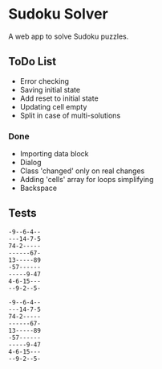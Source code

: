 # Sudoku Solver #

A web app to solve Sudoku puzzles.


## ToDo List ##

* Error checking
* Saving initial state
* Add reset to initial state
* Updating cell empty
* Split in case of multi-solutions


### Done ###

* Importing data block
* Dialog
* Class 'changed' only on real changes
* Adding 'cells' array for loops simplifying
* Backspace



## Tests ##


~~~
-9--6-4--
---14-7-5
74-2-----
------67-
13-----89
-57------
-----9-47
4-6-15---
--9-2--5-
~~~

~~~
-9--6-4--
---14-7-5
74-2-----
------67-
13-----89
-57------
-----9-47
4-6-15---
--9-2--5-
~~~

